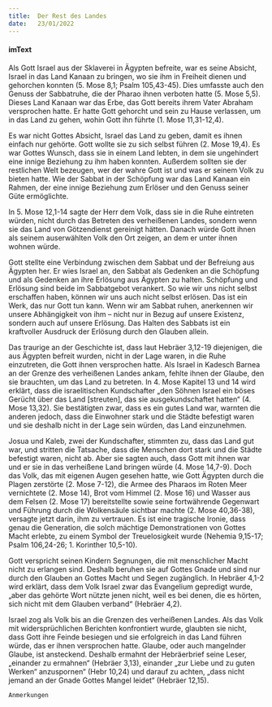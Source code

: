 ```yaml
---
title:  Der Rest des Landes
date:   23/01/2022
---
```


#### imText

Als Gott Israel aus der Sklaverei in Ägypten befreite, war es seine Absicht, Israel in das Land Kanaan zu bringen, wo sie ihm in Freiheit dienen und gehorchen konnten (5. Mose 8,1; Psalm 105,43-45). Dies umfasste auch den Genuss der Sabbatruhe, die der Pharao ihnen verboten hatte (5. Mose 5,5). Dieses Land Kanaan war das Erbe, das Gott bereits ihrem Vater Abraham versprochen hatte. Er hatte Gott gehorcht und sein zu Hause verlassen, um in das Land zu gehen, wohin Gott ihn führte (1. Mose 11,31-12,4).

Es war nicht Gottes Absicht, Israel das Land zu geben, damit es ihnen einfach nur gehörte. Gott wollte sie zu sich selbst führen (2. Mose 19,4). Es war Gottes Wunsch, dass sie in einem Land lebten, in dem sie ungehindert eine innige Beziehung zu ihm haben konnten. Außerdem sollten sie der restlichen Welt bezeugen, wer der wahre Gott ist und was er seinem Volk zu bieten hatte. Wie der Sabbat in der Schöpfung war das Land Kanaan ein Rahmen, der eine innige Beziehung zum Erlöser und den Genuss seiner Güte ermöglichte.

In 5. Mose 12,1-14 sagte der Herr dem Volk, dass sie in die Ruhe eintreten würden, nicht durch das Betreten des verheißenen Landes, sondern wenn sie das Land von Götzendienst gereinigt hätten. Danach würde Gott ihnen als seinem auserwählten Volk den Ort zeigen, an dem er unter ihnen wohnen würde.

Gott stellte eine Verbindung zwischen dem Sabbat und der Befreiung aus Ägypten her. Er wies Israel an, den Sabbat als Gedenken an die Schöpfung und als Gedenken an ihre Erlösung aus Ägypten zu halten. Schöpfung und Erlösung sind beide im Sabbatgebot verankert. So wie wir uns nicht selbst erschaffen haben, können wir uns auch nicht selbst erlösen. Das ist ein Werk, das nur Gott tun kann. Wenn wir am Sabbat ruhen, anerkennen wir unsere Abhängigkeit von ihm – nicht nur in Bezug auf unsere Existenz, sondern auch auf unsere Erlösung. Das Halten des Sabbats ist ein kraftvoller Ausdruck der Erlösung durch den Glauben allein.

Das traurige an der Geschichte ist, dass laut Hebräer 3,12-19 diejenigen, die aus Ägypten befreit wurden, nicht in der Lage waren, in die Ruhe einzutreten, die Gott ihnen versprochen hatte. Als Israel in Kadesch Barnea an der Grenze des verheißenen Landes ankam, fehlte ihnen der Glaube, den sie brauchten, um das Land zu betreten. In 4. Mose Kapitel 13 und 14 wird erklärt, dass die israelitischen Kundschafter „den Söhnen Israel ein böses Gerücht über das Land [streuten], das sie ausgekundschaftet hatten“ (4. Mose 13,32). Sie bestätigten zwar, dass es ein gutes Land war, warnten die anderen jedoch, dass die Einwohner stark und die Städte befestigt waren und sie deshalb nicht in der Lage sein würden, das Land einzunehmen.

Josua und Kaleb, zwei der Kundschafter, stimmten zu, dass das Land gut war, und stritten die Tatsache, dass die Menschen dort stark und die Städte befestigt waren, nicht ab. Aber sie sagten auch, dass Gott mit ihnen war und er sie in das verheißene Land bringen würde (4. Mose 14,7-9). Doch das Volk, das mit eigenen Augen gesehen hatte, wie Gott Ägypten durch die Plagen zerstörte (2. Mose 7-12), die Armee des Pharaos im Roten Meer vernichtete (2. Mose 14), Brot vom Himmel (2. Mose 16) und Wasser aus dem Felsen (2. Mose 17) bereitstellte sowie seine fortwährende Gegenwart und Führung durch die Wolkensäule sichtbar machte (2. Mose 40,36-38), versagte jetzt darin, ihm zu vertrauen. Es ist eine tragische Ironie, dass genau die Generation, die solch mächtige Demonstrationen von Gottes Macht erlebte, zu einem Symbol der Treuelosigkeit wurde (Nehemia 9,15-17; Psalm 106,24-26; 1. Korinther 10,5-10).

Gott verspricht seinen Kindern Segnungen, die mit menschlicher Macht nicht zu erlangen sind. Deshalb beruhen sie auf Gottes Gnade und sind nur durch den Glauben an Gottes Macht und Segen zugänglich. In Hebräer 4,1-2 wird erklärt, dass dem Volk Israel zwar das Evangelium gepredigt wurde, „aber das gehörte Wort nützte jenen nicht, weil es bei denen, die es hörten, sich nicht mit dem Glauben verband“ (Hebräer 4,2).

Israel zog als Volk bis an die Grenzen des verheißenen Landes. Als das Volk mit widersprüchlichen Berichten konfrontiert wurde, glaubten sie nicht, dass Gott ihre Feinde besiegen und sie erfolgreich in das Land führen würde, das er ihnen versprochen hatte. Glaube, oder auch mangelnder Glaube, ist ansteckend. Deshalb ermahnt der Hebräerbrief seine Leser, „einander zu ermahnen“ (Hebräer 3,13), einander „zur Liebe und zu guten Werken“ anzuspornen“ (Hebr 10,24) und darauf zu achten, „dass nicht jemand an der Gnade Gottes Mangel leidet“ (Hebräer 12,15).


`Anmerkungen`

